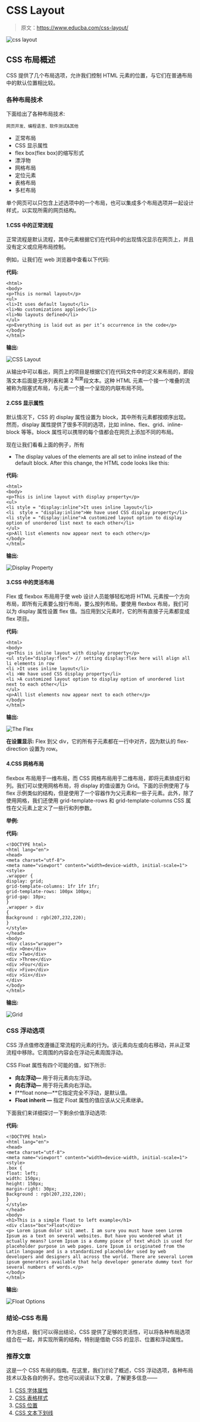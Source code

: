 # CSS Layout

> 原文：<https://www.educba.com/css-layout/>

![css layout](img/f884c04c3bedeebb08e8ae73dac08ce4.png)



## CSS 布局概述

CSS 提供了几个布局选项，允许我们控制 HTML 元素的位置，与它们在普通布局中的默认位置相比较。

### 各种布局技术

下面给出了各种布局技术:

<small>网页开发、编程语言、软件测试&其他</small>

*   正常布局
*   CSS 显示属性
*   flex box(flex box)的缩写形式
*   漂浮物
*   网格布局
*   定位元素
*   表格布局
*   多栏布局

单个网页可以只包含上述选项中的一个布局，也可以集成多个布局选项并一起设计样式，以实现所需的网页结构。

#### 1.CSS 中的正常流程

正常流程是默认流程，其中元素根据它们在代码中的出现情况显示在网页上，并且没有定义或应用布局控制。

例如，让我们在 web 浏览器中查看以下代码:

**代码:**

```
<html>
<body>
<p>This is normal layout</p>
<ul>
<li>It uses default layout</li>
<li>No customizations applied</li>
<li>No layouts defined</li>
</ul>
<p>Everything is laid out as per it’s occurrence in the code</p>
</body>
</html>
```

**输出:**

![CSS Layout](img/799251a0009d748ff514724d61837a61.png)



从输出中可以看出，网页上的项目是根据它们在代码文件中的定义来布局的，即段落文本后面是无序列表和第 2 <sup>和第</sup>段文本。这种 HTML 元素一个接一个堆叠的流被称为阻塞式布局，与元素一个接一个呈现的内联布局不同。

#### 2.CSS 显示属性

默认情况下，CSS 的 display 属性设置为 block，其中所有元素都按顺序出现。然而，display 属性提供了很多不同的选项，比如 inline、flex、grid、inline-block 等等。block 属性可以携带的每个值都会在网页上添加不同的布局。

现在让我们看看上面的例子，所有

*   The display values of the elements are all set to inline instead of the default block. After this change, the HTML code looks like this:

**代码:**

```
<html>
<body>
<p>This is inline layout with display property</p>
<ul>
<li style = "display:inline">It uses inline layout</li>
<li  style = "display:inline">We have used CSS display property</li>
<li style = "display:inline">A customized layout option to display option of unordered list next to each other</li>
</ul>
<p>All list elements now appear next to each other</p>
</body>
</html>
```

**输出:**

![Display Property](img/d4e721aa374a9c54eea10240251f2883.png)



#### 3.CSS 中的灵活布局

Flex 或 flexbox 布局用于使 web 设计人员能够轻松地将 HTML 元素按一个方向布局，即所有元素要么按行布局，要么按列布局。要使用 flexbox 布局，我们可以为 display 属性设置 flex 值。当应用到父元素时，它的所有直接子元素都变成 flex 项目。

**代码:**

```
<html>
<body>
<p>This is inline layout with display property</p>
<ul style="display:flex"> // setting display:flex here will align all li elements in row
<li >It uses inline layout</li>
<li >We have used CSS display property</li>
<li >A customized layout option to display option of unordered list next to each other</li>
</ul>
<p>All list elements now appear next to each other</p>
</body>
</html>
```

**输出:**

![The Flex](img/9fae6e5642496c4041020e340b4cf93c.png)



**在设置显示:** Flex 到父 div，它的所有子元素都在一行中对齐，因为默认的 flex-direction 设置为 row。

#### 4.CSS 网格布局

flexbox 布局用于一维布局，而 CSS 网格布局用于二维布局，即将元素排成行和列。我们可以使用网格布局，将 display 的值设置为 Grid。下面的示例使用了与 flex 示例类似的结构，但是使用了一个容器作为父元素和一些子元素。此外，除了使用网格，我们还使用 grid-template-rows 和 grid-template-columns CSS 属性在父元素上定义了一些行和列参数。

**举例:**

**代码:**

```
<!DOCTYPE html>
<html lang="en">
<head>
<meta charset="utf-8">
<meta name="viewport" content="width=device-width, initial-scale=1">
<style>
.wrapper {
display: grid;
grid-template-columns: 1fr 1fr 1fr;
grid-template-rows: 100px 100px;
grid-gap: 10px;
}
.wrapper > div
{
Background : rgb(207,232,220);
}
</style>
</head>
<body>
<div class="wrapper">
<div >One</div>
<div >Two</div>
<div >Three</div>
<div >Four</div>
<div >Five</div>
<div >Six</div>
</div>
</body>
</html>
```

**输出:**

![Grid ](img/d6cd8b005d9d99f91689bb8d3ab287c6.png)



### CSS 浮动选项

CSS 浮点值修改遵循正常流程的元素的行为。该元素向左或向右移动，并从正常流程中移除。它周围的内容会在浮动元素周围浮动。

CSS Float 属性有四个可能的值，如下所示:

*   **向左浮动—** 用于将元素向左浮动。
*   **向右浮动—** 用于将元素向右浮动。
*   f**float none—**它指定完全不浮动，是默认值。
*   **Float inherit —** 指定 Float 属性的值应该从父元素继承。

下面我们来详细探讨一下剩余价值浮动选项:

**代码:**

```
<!DOCTYPE html>
<html lang="en">
<head>
<meta charset="utf-8">
<meta name="viewport" content="width=device-width, initial-scale=1">
<style>
.box {
float: left;
width: 150px;
height: 150px;
margin-right: 30px;
Background : rgb(207,232,220);
}
</style>
</head>
<body>
<h1>This is a simple float to left example</h1>
<div class="box">Float</div>
<p> Lorem ipsum dolor sit amet. I am sure you must have seen Lorem Ipsum as a text on several websites. But have you wondered what it actually means? Lorem Ipsum is a dummy piece of text which is used for placeholder purpose in web pages. Lore Ipsum is originated from the Latin language and is a standardized placeholder used by web developers and designers all across the world. There are several Lorem ipsum generators available that help developer generate dummy text for several numbers of words.</p>
</body>
</html>
```

**输出:**

![Float Options](img/bbf14b0e254d936c08dd9e97b84c3485.png)



### 结论–CSS 布局

作为总结，我们可以得出结论，CSS 提供了足够的灵活性，可以将各种布局选项组合在一起，并实现所需的结构，特别是借助 CSS 的显示、位置和浮动属性。

### 推荐文章

这是一个 CSS 布局的指南。在这里，我们讨论了概述，CSS 浮动选项，各种布局技术以及各自的例子。您也可以阅读以下文章，了解更多信息——

1.  [CSS 字体属性](https://www.educba.com/css-font-properties/)
2.  [CSS 表格样式](https://www.educba.com/css-table-styling/)
3.  [CSS 位置](https://www.educba.com/css-position/)
4.  [CSS 文本下划线](https://www.educba.com/css-text-underline/)






